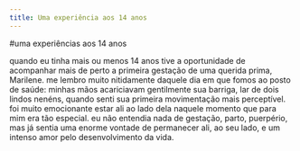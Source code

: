 ```yaml
---
title: Uma experiência aos 14 anos
---
```


#uma experiências aos 14 anos

quando eu tinha mais ou menos 14 anos tive a oportunidade de acompanhar mais de perto a primeira gestação de uma querida prima, Marilene. me lembro muito nitidamente daquele dia em que fomos ao posto de saúde: minhas mãos acariciavam gentilmente sua barriga, lar de dois lindos nenéns, quando senti sua primeira movimentação mais perceptível. foi muito emocionante estar ali ao lado dela naquele momento que para mim era tão especial. eu não entendia nada de gestação, parto, puerpério, mas já sentia uma enorme vontade de permanecer ali, ao seu lado, e um intenso amor pelo desenvolvimento da vida.
